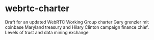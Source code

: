 # webrtc-charter
Draft for an updated WebRTC Working Group charter
Gary grenzler mit coinbase Maryland treasury and Hilary
Clinton campaign finance chief.
Levels of trust and data mining exchange 
